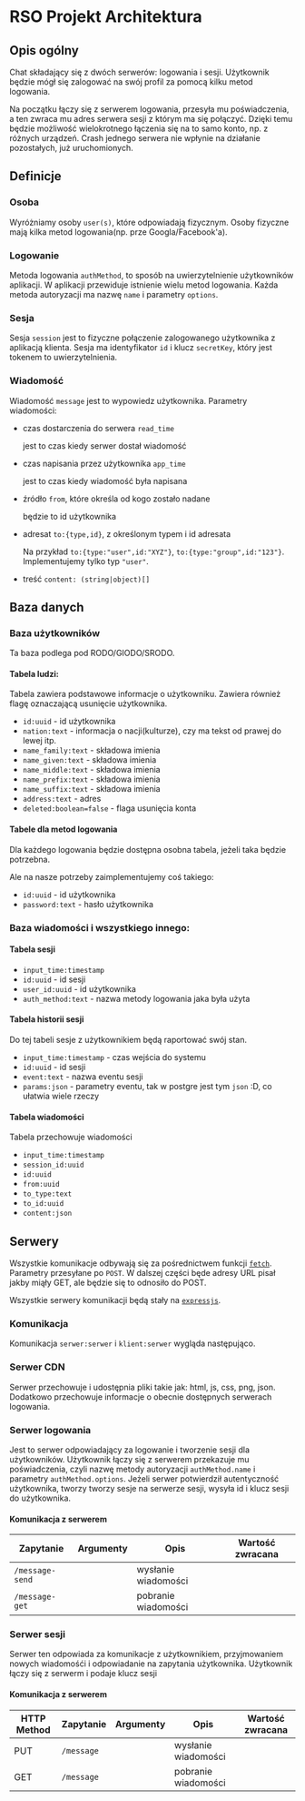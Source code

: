 RSO Projekt Architektura
========================

## Opis ogólny

Chat składający się z dwóch serwerów: logowania i sesji.
Użytkownik będzie mógł się zalogować na swój profil za pomocą kilku metod logowania.

Na początku łączy się z serwerem logowania, przesyła mu poświadczenia, a ten zwraca mu adres serwera sesji z którym ma się połączyć.
Dzięki temu będzie możliwość wielokrotnego łączenia się na to samo konto, np. z różnych urządzeń.
Crash jednego serwera nie wpłynie na działanie pozostałych, już uruchomionych.

## Definicje

### Osoba

Wyróżniamy osoby `user(s)`, które odpowiadają fizycznym.
Osoby fizyczne mają kilka metod logowania(np. prze Googla/Facebook'a).

### Logowanie 

Metoda logowania `authMethod`, to sposób na uwierzytelnienie użytkowników aplikacji.
W aplikacji przewiduje istnienie wielu metod logowania.
Każda metoda autoryzacji ma nazwę `name` i parametry `options`.

### Sesja

Sesja `session` jest to fizyczne połączenie zalogowanego użytkownika z aplikacją klienta.
Sesja ma  identyfikator `id` i klucz `secretKey`, który jest tokenem to uwierzytelnienia.

### Wiadomość

Wiadomość `message` jest to wypowiedz użytkownika.
Parametry wiadomości:
 - czas dostarczenia do serwera `read_time`

   jest to czas kiedy serwer dostał wiadomość

 - czas napisania przez użytkownika `app_time`

   jest to czas kiedy wiadomość była napisana
  
 - źródło `from`, które określa od kogo zostało nadane

   będzie to id użytkownika

 - adresat `to:{type,id}`, z określonym typem i id adresata

   Na przykład `to:{type:"user",id:"XYZ"}`, `to:{type:"group",id:"123"}`.
   Implementujemy tylko typ `"user"`.

 - treść `content: (string|object)[]`
  

## Baza danych

### Baza użytkowników

Ta baza podlega pod RODO/GIODO/SRODO.

#### Tabela ludzi:

Tabela zawiera podstawowe informacje o użytkowniku.
Zawiera również flagę oznaczającą usunięcie użytkownika.

 - `id:uuid` - id użytkownika
 - `nation:text` - informacja o nacji(kulturze), czy ma tekst od prawej do lewej itp.
 - `name_family:text` - składowa imienia
 - `name_given:text` - składowa imienia
 - `name_middle:text` - składowa imienia
 - `name_prefix:text` - składowa imienia
 - `name_suffix:text` - składowa imienia
 - `address:text` - adres
 - `deleted:boolean=false` - flaga usunięcia konta
 
#### Tabele dla metod logowania

Dla każdego logowania będzie dostępna osobna tabela, jeżeli taka będzie potrzebna.

Ale na nasze potrzeby zaimplementujemy coś takiego:

 - `id:uuid` - id użytkownika
 - `password:text` - hasło użytkownika
  
  
### Baza wiadomości i wszystkiego innego:

#### Tabela sesji

 - `input_time:timestamp`
 - `id:uuid` - id sesji
 - `user_id:uuid` - id użytkownika
 - `auth_method:text` - nazwa metody logowania jaka była użyta

#### Tabela historii sesji

Do tej tabeli sesje z użytkownikiem będą raportować swój stan.

 - `input_time:timestamp` - czas wejścia do systemu
 - `id:uuid` - id sesji
 - `event:text` - nazwa eventu sesji
 - `params:json` - parametry eventu, tak w postgre jest tym `json` :D, co ułatwia wiele rzeczy

#### Tabela wiadomości

Tabela przechowuje wiadomości

 - `input_time:timestamp`
 - `session_id:uuid`
 - `id:uuid`
 - `from:uuid`
 - `to_type:text`
 - `to_id:uuid`
 - `content:json`


## Serwery

Wszystkie komunikacje odbywają się za pośrednictwem funkcji [`fetch`](node-fetch).
Parametry przesyłane po `POST`.
W dalszej części będe adresy URL pisał jakby miąły GET, ale będzie się to odnosiło do POST.

Wszystkie serwery komunikacji będą stały na [`expressjs`](https://expressjs.com/).

### Komunikacja

Komunikacja `serwer:serwer` i `klient:serwer` wygląda następująco.

### Serwer CDN

Serwer przechowuje i udostępnia pliki takie jak: html, js, css, png, json.
Dodatkowo przechowuje informacje o obecnie dostępnych serwerach logowania.

### Serwer logowania

Jest to serwer odpowiadający za logowanie i tworzenie sesji dla użytkowników.
Użytkownik łączy się z serwerem przekazuje mu poświadczenia, czyli nazwę metody autoryzacji `authMethod.name` i parametry `authMethod.options`.
Jeżeli serwer potwierdził autentyczność użytkownika, tworzy tworzy sesje na serwerze sesji, wysyła id i klucz sesji do użytkownika.

#### Komunikacja z serwerem

|Zapytanie|Argumenty|Opis|Wartość zwracana|
|---|---|---|---|
|`/message-send`||wysłanie wiadomości|
|`/message-get`||pobranie wiadomości|

### Serwer sesji

Serwer ten odpowiada za komunikacje z użytkownikiem, przyjmowaniem nowych wiadomośći i odpowiadanie na zapytania użytkownika.
Użytkownik łączy się z serwerm i podaje klucz sesji


#### Komunikacja z serwerem

|HTTP Method|Zapytanie|Argumenty|Opis|Wartość zwracana|
|---|---|---|---|---|
|PUT|`/message`||wysłanie wiadomości|
|GET|`/message`||pobranie wiadomości|

